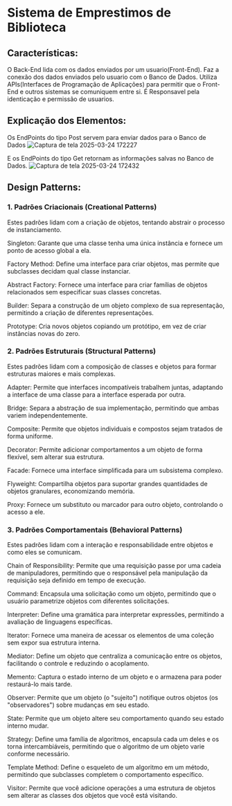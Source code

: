 # Sistema de Emprestimos de Biblioteca 

## Características:

O Back-End lida com os dados enviados por um usuario(Front-End).
Faz a conexão dos dados enviados pelo usuario com o Banco de Dados.
Utiliza APIs(Interfaces de Programação de Aplicações) para permitir que o Front-End e outros sistemas se comuniquem entre si.
É Responsavel pela identicação e permissão de usuarios.

## Explicação dos Elementos:

Os EndPoints do tipo Post servem para enviar dados para o Banco de Dados 
![Captura de tela 2025-03-24 172227](https://github.com/user-attachments/assets/d5f253b6-35a8-4f0b-a0b2-29738bd9b803)

E os EndPoints do tipo Get retornam as informações salvas no Banco de Dados.
![Captura de tela 2025-03-24 172432](https://github.com/user-attachments/assets/3d69cc5d-0a55-4861-90fd-b467d2c8ed84)

## Design Patterns:

### 1. Padrões Criacionais (Creational Patterns)
Estes padrões lidam com a criação de objetos, tentando abstrair o processo de instanciamento.

Singleton: Garante que uma classe tenha uma única instância e fornece um ponto de acesso global a ela.

Factory Method: Define uma interface para criar objetos, mas permite que subclasses decidam qual classe instanciar.

Abstract Factory: Fornece uma interface para criar famílias de objetos relacionados sem especificar suas classes concretas.

Builder: Separa a construção de um objeto complexo de sua representação, permitindo a criação de diferentes representações.

Prototype: Cria novos objetos copiando um protótipo, em vez de criar instâncias novas do zero.

### 2. Padrões Estruturais (Structural Patterns)
Estes padrões lidam com a composição de classes e objetos para formar estruturas maiores e mais complexas.

Adapter: Permite que interfaces incompatíveis trabalhem juntas, adaptando a interface de uma classe para a interface esperada por outra.

Bridge: Separa a abstração de sua implementação, permitindo que ambas variem independentemente.

Composite: Permite que objetos individuais e compostos sejam tratados de forma uniforme.

Decorator: Permite adicionar comportamentos a um objeto de forma flexível, sem alterar sua estrutura.

Facade: Fornece uma interface simplificada para um subsistema complexo.

Flyweight: Compartilha objetos para suportar grandes quantidades de objetos granulares, economizando memória.

Proxy: Fornece um substituto ou marcador para outro objeto, controlando o acesso a ele.

### 3. Padrões Comportamentais (Behavioral Patterns)
Estes padrões lidam com a interação e responsabilidade entre objetos e como eles se comunicam.

Chain of Responsibility: Permite que uma requisição passe por uma cadeia de manipuladores, permitindo que o responsável pela manipulação da requisição seja definido em tempo de execução.

Command: Encapsula uma solicitação como um objeto, permitindo que o usuário parametrize objetos com diferentes solicitações.

Interpreter: Define uma gramática para interpretar expressões, permitindo a avaliação de linguagens específicas.

Iterator: Fornece uma maneira de acessar os elementos de uma coleção sem expor sua estrutura interna.

Mediator: Define um objeto que centraliza a comunicação entre os objetos, facilitando o controle e reduzindo o acoplamento.

Memento: Captura o estado interno de um objeto e o armazena para poder restaurá-lo mais tarde.

Observer: Permite que um objeto (o "sujeito") notifique outros objetos (os "observadores") sobre mudanças em seu estado.

State: Permite que um objeto altere seu comportamento quando seu estado interno mudar.

Strategy: Define uma família de algoritmos, encapsula cada um deles e os torna intercambiáveis, permitindo que o algoritmo de um objeto varie conforme necessário.

Template Method: Define o esqueleto de um algoritmo em um método, permitindo que subclasses completem o comportamento específico.

Visitor: Permite que você adicione operações a uma estrutura de objetos sem alterar as classes dos objetos que você está visitando.
